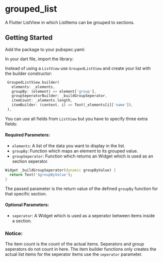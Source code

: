 # grouped_list

A Flutter ListView in which ListItems can be grouped to sections.

## Getting Started

 Add the package to your pubspec.yaml:
 
 In your dart file, import the library: 
 
 Instead of using a `ListView` use `GroupedListView` and create your list with the builder constructor:
 
 ```Dart
  GroupedListView.builder(
    elements: _elements,
    groupBy: (element) => element['group'],
    groupSeperatorBuilder: _buildGroupSeperator,
    itemCount: _elements.length,
    itemBuilder: (context, i) => Text(_elements[i]['name']),
  ),
```

You can use all fields from `ListView` but you have to specify three extra fields: 

#### Required Parameters:

* `elements`: A list of the data you want to display in the list.
* `groupBy`: Function which maps an element to its grouped value. 
* `groupSeperator`: Function which returns an Widget which is used as an section seperator.

```Dart
Widget _buildGroupSeperator(dynamic groupByValue) {
  return Text('$groupByValue');
}
```
The passed parameter is the return value of the defined `groupBy` function for that specific section.

#### Optional Parameters: 
* `seperator`: A Widget which is used as a seperator between items inside a section. 

### Notice: 
 The item count is the count of the actual items. Seperators and group seperators do not count in here.
 The item builder functions only creates the actual list items for the seperator items use the `seperator` parameter.
